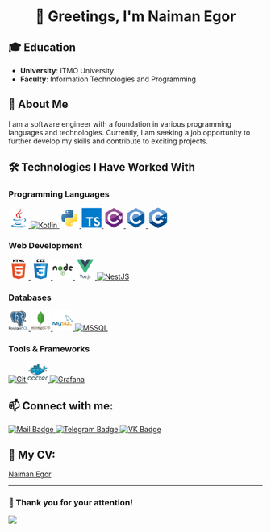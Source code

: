 <h1 align="center">👋 Greetings, I'm Naiman Egor</h1>


## 🎓 Education
- **University**: ITMO University
- **Faculty**: Information Technologies and Programming

## 👤 About Me
I am a software engineer with a foundation in various programming languages and technologies. Currently, I am seeking a job opportunity to further develop my skills and contribute to exciting projects.

## 🛠 Technologies I Have Worked With

### **Programming Languages**
<p align="left">
    <a href="https://www.java.com" target="_blank" rel="noreferrer"> <img src="https://raw.githubusercontent.com/devicons/devicon/master/icons/java/java-original.svg" alt="Java" width="40" height="40"/> </a>
    <a href="https://kotlinlang.org/" target="_blank" rel="noreferrer"> <img src="https://img.icons8.com/?size=100&id=ZoxjA0jZDdFZ&format=png&color=000000" alt="Kotlin" width="40" height="40"/> </a>
    <a href="https://www.python.org" target="_blank" rel="noreferrer"> <img src="https://raw.githubusercontent.com/devicons/devicon/master/icons/python/python-original.svg" alt="Python" width="40" height="40"/> </a>
    <a href="https://www.typescriptlang.org/" target="_blank" rel="noreferrer"> <img src="https://raw.githubusercontent.com/devicons/devicon/master/icons/typescript/typescript-original.svg" alt="TypeScript" width="40" height="40"/> </a>
    <a href="https://www.w3schools.com/cs/" target="_blank" rel="noreferrer"> <img src="https://raw.githubusercontent.com/devicons/devicon/master/icons/csharp/csharp-original.svg" alt="C#" width="40" height="40"/> </a>
    <a href="https://www.cprogramming.com/" target="_blank" rel="noreferrer"> <img src="https://raw.githubusercontent.com/devicons/devicon/master/icons/c/c-original.svg" alt="C" width="40" height="40"/> </a>
    <a href="https://www.w3schools.com/cpp/" target="_blank" rel="noreferrer"> <img src="https://raw.githubusercontent.com/devicons/devicon/master/icons/cplusplus/cplusplus-original.svg" alt="C++" width="40" height="40"/> </a>
</p>

### **Web Development**
<p align="left">
    <a href="https://www.w3.org/html/" target="_blank" rel="noreferrer"> <img src="https://raw.githubusercontent.com/devicons/devicon/master/icons/html5/html5-original-wordmark.svg" alt="HTML5" width="40" height="40"/> </a>
    <a href="https://www.w3schools.com/css/" target="_blank" rel="noreferrer"> <img src="https://raw.githubusercontent.com/devicons/devicon/master/icons/css3/css3-original-wordmark.svg" alt="CSS3" width="40" height="40"/> </a>
    <a href="https://nodejs.org" target="_blank" rel="noreferrer"> <img src="https://raw.githubusercontent.com/devicons/devicon/master/icons/nodejs/nodejs-original-wordmark.svg" alt="Node.js" width="40" height="40"/> </a>
    <a href="https://vuejs.org/" target="_blank" rel="noreferrer"> <img src="https://raw.githubusercontent.com/devicons/devicon/master/icons/vuejs/vuejs-original-wordmark.svg" alt="Vue.js" width="40" height="40"/> </a>
    <a href = "https://nestjs.com/" target = "_blank" rel="noreferrer"> <img src="https://img.icons8.com/?size=100&id=9ESZMOeUioJS&format=png&color=000000" alt = "NestJS" width="40" height="40"/> </a>
</p>

### **Databases**
<p align = "left">
    <a href = "https://www.postgresql.org "target="_blank" rel="noreferrer"> <img src ="https://raw.githubusercontent.com/devicons/devicon/master/icons/postgresql/postgresql-original-wordmark.svg" alt="PostgreSQL" width="40" height ="40"/> </a>
    <a href = "https://www.mongodb.com/" target="_blank" rel="noreferrer"> <img src ="https://raw.githubusercontent.com/devicons/devicon/master/icons/mongodb/mongodb-original-wordmark.svg" alt="MongoDB" width ="40" height ="40"/> </a>
    <a href = "https://www.mysql.com/" target="_blank" rel="noreferrer"> <img src ="https://raw.githubusercontent.com/devicons/devicon/master/icons/mysql/mysql-original-wordmark.svg" alt="MySQL" width ="40" height ="40"/> </a>
    <a href = "https://www.microsoft.com/en-us/sql-server "target="_blank"rel ="noreferrer"> <img src = "https://www.svgrepo.com/show/303229/microsoft-sql-server-logo.svg" alt="MSSQL" width= "40" height= "40"/> </a>
</p>

### **Tools & Frameworks**
<p align = "left">
    <a href = "https://git-scm.com/" target = "_blank" rel = "noreferrer"> <img src = "https://www.vectorlogo.zone/logos/git-scm/git-scm-icon.svg" alt = "Git" width = "40" height = "40"/> </a>
    <a href = "https://www.docker.com/" target = "_blank" rel = "noreferrer"> <img src = "https://raw.githubusercontent.com/devicons/devicon/master/icons/docker/docker-original-wordmark.svg" alt = "Docker" width = "40" height = "40"/> </a>
    <a href = "https://grafana.com/" target = "_blank" rel = "noreferrer"> <img src = "https://www.vectorlogo.zone/logos/grafana/grafana-icon.svg" alt = "Grafana" width = "40" height = "40"/> </a>
</p>

## 📫 Connect with me:

<a href='mailto:najjmanegor45@rambler.ru'>
    <img src='https://img.shields.io/badge/Mail-D14836?style=for-the-badge&logo=Gmail&logoColor=white' alt='Mail Badge'/>
</a>
<a href='https://t.me/Zidi_k'>
    <img src='https://img.shields.io/badge/Telegram-2CA5E0?style=for-the-badge&logo=Telegram&logoColor=white' alt='Telegram Badge'/>
</a>
<a href='https://vk.com/zidikk'>
    <img src='https://img.shields.io/badge/VK-blue?style=for-the-badge&logo=Vk&logoColor=white' alt='VK Badge'/>
</a>

## 📄 My CV:
[Naiman Egor](/CV.pdf)

---

### 🌟 Thank you for your attention!
![](https://komarev.com/ghpvc/?username=Zidikk)
